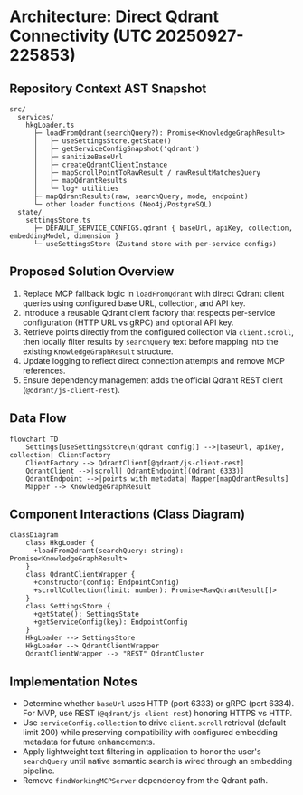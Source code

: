# Architecture: Direct Qdrant Connectivity (UTC 20250927-225853)

## Repository Context AST Snapshot

```text
src/
  services/
    hkgLoader.ts
      ├─ loadFromQdrant(searchQuery?): Promise<KnowledgeGraphResult>
      │   ├─ useSettingsStore.getState()
      │   ├─ getServiceConfigSnapshot('qdrant')
      │   ├─ sanitizeBaseUrl
      │   ├─ createQdrantClientInstance
      │   ├─ mapScrollPointToRawResult / rawResultMatchesQuery
      │   ├─ mapQdrantResults
      │   └─ log* utilities
      ├─ mapQdrantResults(raw, searchQuery, mode, endpoint)
      └─ other loader functions (Neo4j/PostgreSQL)
  state/
    settingsStore.ts
      ├─ DEFAULT_SERVICE_CONFIGS.qdrant { baseUrl, apiKey, collection, embeddingModel, dimension }
      └─ useSettingsStore (Zustand store with per-service configs)
```

## Proposed Solution Overview

1. Replace MCP fallback logic in `loadFromQdrant` with direct Qdrant client queries using configured base URL, collection, and API key.
2. Introduce a reusable Qdrant client factory that respects per-service configuration (HTTP URL vs gRPC) and optional API key.
3. Retrieve points directly from the configured collection via `client.scroll`, then locally filter results by `searchQuery` text before mapping into the existing `KnowledgeGraphResult` structure.
4. Update logging to reflect direct connection attempts and remove MCP references.
5. Ensure dependency management adds the official Qdrant REST client (`@qdrant/js-client-rest`).

## Data Flow

```mermaid
flowchart TD
    Settings[useSettingsStore\n(qdrant config)] -->|baseUrl, apiKey, collection| ClientFactory
    ClientFactory --> QdrantClient[@qdrant/js-client-rest]
    QdrantClient -->|scroll| QdrantEndpoint[(Qdrant 6333)]
    QdrantEndpoint -->|points with metadata| Mapper[mapQdrantResults]
    Mapper --> KnowledgeGraphResult
```

## Component Interactions (Class Diagram)

```mermaid
classDiagram
    class HkgLoader {
      +loadFromQdrant(searchQuery: string): Promise<KnowledgeGraphResult>
    }
    class QdrantClientWrapper {
      +constructor(config: EndpointConfig)
      +scrollCollection(limit: number): Promise<RawQdrantResult[]>
    }
    class SettingsStore {
      +getState(): SettingsState
      +getServiceConfig(key): EndpointConfig
    }
    HkgLoader --> SettingsStore
    HkgLoader --> QdrantClientWrapper
    QdrantClientWrapper --> "REST" QdrantCluster
```

## Implementation Notes

- Determine whether `baseUrl` uses HTTP (port 6333) or gRPC (port 6334). For MVP, use REST (`@qdrant/js-client-rest`) honoring HTTPS vs HTTP.
- Use `serviceConfig.collection` to drive `client.scroll` retrieval (default limit 200) while preserving compatibility with configured embedding metadata for future enhancements.
- Apply lightweight text filtering in-application to honor the user's `searchQuery` until native semantic search is wired through an embedding pipeline.
- Remove `findWorkingMCPServer` dependency from the Qdrant path.

